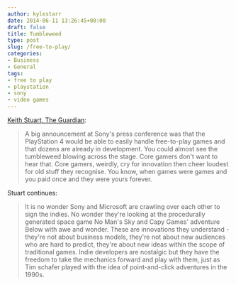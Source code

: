 ```yaml
---
author: kylestarr
date: 2014-06-11 13:26:45+00:00
draft: false
title: Tumbleweed
type: post
slug: /free-to-play/
categories:
- Business
- General
tags:
- free to play
- playstation
- sony
- video games
---
```


[Keith Stuart, The Guardian](http://www.theguardian.com/technology/2014/jun/11/e3-2014-grim-fandango-sony-nostalgia):

> A big announcement at Sony's press conference was that the PlayStation 4 would be able to easily handle free-to-play games and that dozens are already in development. You could almost see the tumbleweed blowing across the stage. Core gamers don't want to hear that. Core gamers, weirdly, cry for innovation then cheer loudest for old stuff they recognise. You know, when games were games and you paid once and they were yours forever.

Stuart continues:

> It is no wonder Sony and Microsoft are crawling over each other to sign the indies. No wonder they're looking at the procedurally generated space game No Man's Sky and Capy Games' adventure Below with awe and wonder. These are innovations they understand - they're not about business models, they're not about new audiences who are hard to predict, they're about new ideas within the scope of traditional games. Indie developers are nostalgic but they have the freedom to take the mechanics forward and play with them, just as Tim schafer played with the idea of point-and-click adventures in the 1990s.
